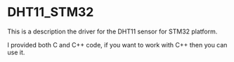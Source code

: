 # DHT11_STM32

This is a description the driver for the DHT11 sensor for STM32 platform.

I provided both C and C++ code, if you want to work with C++ then you can use it.
